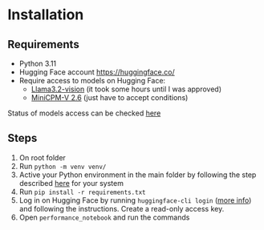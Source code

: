 # Installation 

## Requirements

- Python 3.11
- Hugging Face account https://huggingface.co/
- Require access to models on Hugging Face:
    - [Llama3.2-vision](https://huggingface.co/meta-llama/Llama-3.2-11B-Vision-Instruct) (it took some hours until I was approved)
    - [MiniCPM-V 2.6](https://huggingface.co/openbmb/MiniCPM-V-2_6) (just have to accept conditions)


Status of models access can be checked [here](https://huggingface.co/settings/gated-repos)

## Steps

1. On root folder
2. Run `python -m venv venv/`
3. Active your Python environment in the main folder by following the step described [here](https://docs.python.org/3/library/venv.html#how-venvs-work) for your system
4. Run `pip install -r requirements.txt`
5. Log in on Hugging Face by running `huggingface-cli login` ([more info](https://huggingface.co/docs/huggingface_hub/en/installation)) and following the instructions. Create a read-only access key.
6. Open `performance_notebook` and run the commands

